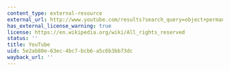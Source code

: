 ```yaml
---
content_type: external-resource
external_url: http://www.youtube.com/results?search_query=object+permanence&oq=object+permanence&aq=f&aqi=g4&aql=&gs_sm=3&gs_upl=406970l411316l0l411393l19l18l1l9l10l0l248l1230l2.5.1l8l0
has_external_license_warning: true
license: https://en.wikipedia.org/wiki/All_rights_reserved
status: ''
title: YouTube
uid: 5e2ab80e-63ec-4bc7-bcb6-a5c6b3bb73dc
wayback_url: ''
---
```


